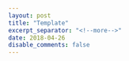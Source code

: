 ```yaml
---
layout: post
title: "Template"
excerpt_separator: "<!--more-->"
date: 2018-04-26
disable_comments: false
---
```

